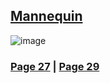 ## [Mannequin](https://discord.com/channels/512287844258021376/1132040858343059638/1196863824645607484)
![image](https://github.com/SleepDeprivedGaming/voicesoftheprinter/assets/155120018/aa311de1-6d31-4026-99ad-70c70235f990)

### [Page 27](https://github.com/madrod228/voicesoftheprinter/blob/main/Page%2027.md)  | [Page 29](https://github.com/madrod228/voicesoftheprinter/blob/main/Page%2029.md)
